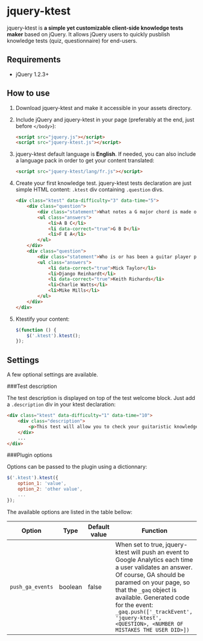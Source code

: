 jquery-ktest
============

jquery-ktest is **a simple yet customizable client-side knowledge tests maker** based on jQuery. It allows jQuery users to quickly pusblish knowledge tests (quiz, questionnaire) for end-users.

Requirements
------------

* jQuery 1.2.3+

How to use
----------

1. Download jquery-ktest and make it accessible in your assets directory.

2. Include jQuery and jquery-ktest in your page (preferably at the end, just before `</body>`):

	```html
	<script src="jquery.js"></script>
	<script src="jquery-ktest.js"></script>
	```

3. jquery-ktest default language is **English**. If needed, you can also include a language pack in order to get your content translated:

	```html
	<script src="jquery-ktest/lang/fr.js"></script>
	```

4. Create your first knowledge test. jquery-ktest tests declaration are just simple HTML content: `.ktest` div containing `.question` divs.

	```html
	<div class="ktest" data-difficulty="3" data-time="5">
	    <div class="question">
	        <div class="statement">What notes a G major chord is made of?</div>
	        <ul class="answers">
	            <li>A B C</li>
	            <li data-correct="true">G B D</li>
	            <li>F E A</li>
	        </ul>
	    </div>
	    <div class="question">
	        <div class="statement">Who is or has been a guitar player part of the Rolling Stones band?</div>
	        <ul class="answers">
	            <li data-correct="true">Mick Taylor</li>
	            <li>Django Reinhardt</li>
	            <li data-correct="true">Keith Richards</li>
	            <li>Charlie Watts</li>
	            <li>Mike Mills</li>
	        </ul>
	    </div>
	</div>
	```

5. Ktestify your content:

	```javascript
	$(function () {
		$('.ktest').ktest();
	});
	```

Settings
--------
A few optional settings are available.

###Test description

The test description is displayed on top of the test welcome block. Just add a `.description` div in your ktest declaration:

```html
<div class="ktest" data-difficulty="1" data-time="10">
	<div class="description">
		<p>This test will allow you to check your guitaristic knowledge!</p>
	</div>
	...
</div>
```

###Plugin options

Options can be passed to the plugin using a dictionnary:

```javascript
$('.ktest').ktest({
	option_1: 'value',
	option_2: 'other value',
	...
});
```

The available options are listed in the table bellow:

| Option        | Type           | Default value  | Function |
| ------------- |----------------|----------------|----------|
| `push_ga_events` | boolean | false | When set to true, jquery-ktest will push an event to Google Analytics each time a user validates an answer. Of course, GA should be paramed on your page, so that the `_gaq` object is available. Generated code for the event: `_gaq.push(['_trackEvent', 'jquery-ktest', <QUESTION>, <NUMBER OF MISTAKES THE USER DID>])` |

